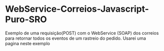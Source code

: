 # WebService-Correios-Javascript-Puro-SRO
Exemplo de uma requisição(POST) com o WebService (SOAP) dos correios para retornar todos os eventos de um rastreio do pedido.
Usarei uma pagina neste exemplo

